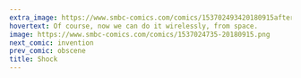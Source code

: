 ```yaml
---
extra_image: https://www.smbc-comics.com/comics/153702493420180915after.png
hovertext: Of course, now we can do it wirelessly, from space.
image: https://www.smbc-comics.com/comics/1537024735-20180915.png
next_comic: invention
prev_comic: obscene
title: Shock
---
```


